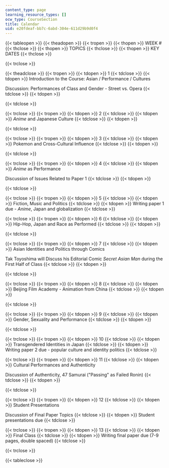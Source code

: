 ```yaml
---
content_type: page
learning_resource_types: []
ocw_type: CourseSection
title: Calendar
uid: e20fdeaf-bb7c-6abd-304e-611d29b9d0f4
---
```


{{< tableopen >}}
{{< theadopen >}}
{{< tropen >}}
{{< thopen >}}
WEEK #
{{< thclose >}}
{{< thopen >}}
TOPICS
{{< thclose >}}
{{< thopen >}}
KEY DATES
{{< thclose >}}

{{< trclose >}}

{{< theadclose >}}
{{< tropen >}}
{{< tdopen >}}
1
{{< tdclose >}}
{{< tdopen >}}
Introduction to the Course: Asian / Performance / Cultures  
  
Discussion: Performances of Class and Gender - Street vs. Opera
{{< tdclose >}}
{{< tdopen >}}

{{< tdclose >}}

{{< trclose >}}
{{< tropen >}}
{{< tdopen >}}
2
{{< tdclose >}}
{{< tdopen >}}
_Anime_ and Japanese Culture
{{< tdclose >}}
{{< tdopen >}}

{{< tdclose >}}

{{< trclose >}}
{{< tropen >}}
{{< tdopen >}}
3
{{< tdclose >}}
{{< tdopen >}}
Pokemon and Cross-Cultural Influence
{{< tdclose >}}
{{< tdopen >}}

{{< tdclose >}}

{{< trclose >}}
{{< tropen >}}
{{< tdopen >}}
4
{{< tdclose >}}
{{< tdopen >}}
_Anime_ as Performance  
  
Discussion of Issues Related to Paper 1
{{< tdclose >}}
{{< tdopen >}}

{{< tdclose >}}

{{< trclose >}}
{{< tropen >}}
{{< tdopen >}}
5
{{< tdclose >}}
{{< tdopen >}}
Fiction, Music and Politics
{{< tdclose >}}
{{< tdopen >}}
Writing paper 1 due - _Anime_, Japan and globalization
{{< tdclose >}}

{{< trclose >}}
{{< tropen >}}
{{< tdopen >}}
6
{{< tdclose >}}
{{< tdopen >}}
Hip-Hop, Japan and Race as Performed
{{< tdclose >}}
{{< tdopen >}}

{{< tdclose >}}

{{< trclose >}}
{{< tropen >}}
{{< tdopen >}}
7
{{< tdclose >}}
{{< tdopen >}}
Asian Identities and Politics through Comics  
  
Tak Toyoshima will Discuss his Editorial Comic _Secret Asian Man_ during the First Half of Class
{{< tdclose >}}
{{< tdopen >}}

{{< tdclose >}}

{{< trclose >}}
{{< tropen >}}
{{< tdopen >}}
8
{{< tdclose >}}
{{< tdopen >}}
Beijing Film Academy - Animation from China
{{< tdclose >}}
{{< tdopen >}}

{{< tdclose >}}

{{< trclose >}}
{{< tropen >}}
{{< tdopen >}}
9
{{< tdclose >}}
{{< tdopen >}}
Gender, Sexuality and Performance
{{< tdclose >}}
{{< tdopen >}}

{{< tdclose >}}

{{< trclose >}}
{{< tropen >}}
{{< tdopen >}}
10
{{< tdclose >}}
{{< tdopen >}}
Transgendered Identities in Japan
{{< tdclose >}}
{{< tdopen >}}
Writing paper 2 due - popular culture and identity politics
{{< tdclose >}}

{{< trclose >}}
{{< tropen >}}
{{< tdopen >}}
11
{{< tdclose >}}
{{< tdopen >}}
Cultural Performances and Authenticity  
  
Discussion of Authenticity, 47 Samurai ("Passing" as Failed Ronin)
{{< tdclose >}}
{{< tdopen >}}

{{< tdclose >}}

{{< trclose >}}
{{< tropen >}}
{{< tdopen >}}
12
{{< tdclose >}}
{{< tdopen >}}
Student Presentations  
  
Discussion of Final Paper Topics
{{< tdclose >}}
{{< tdopen >}}
Student presentations due
{{< tdclose >}}

{{< trclose >}}
{{< tropen >}}
{{< tdopen >}}
13
{{< tdclose >}}
{{< tdopen >}}
Final Class
{{< tdclose >}}
{{< tdopen >}}
Writing final paper due (7-9 pages, double spaced)
{{< tdclose >}}

{{< trclose >}}

{{< tableclose >}}